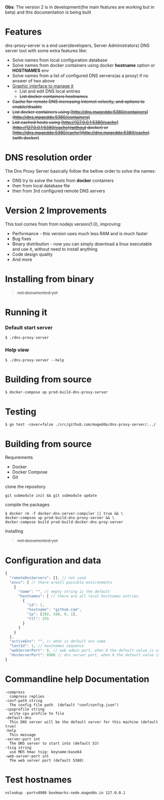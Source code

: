 **Obs**: The version 2 is in development(the main features are working but in beta) and this documentation is being built

# Features
dns-proxy-server is a end user(developers, Server Administrators) DNS server tool with some extra features like:

* Solve names from local configuration database
* Solve names from docker containers using docker **hostname** option or **HOSTNAMES** env
* Solve names from a list of configured DNS servers(as a proxy) if no answer of two above
* [Graphic interface to manage it](http:/127.0.0.1:5380/static/)
	* List and edit DNS local entries
	* ~~List docker containers hostnames~~
* ~~Cache for remote DNS increasing internet velocity, and options to enable/disable~~
* ~~List docker containers using [http://dns.mageddo:5380/containers](http://dns.mageddo:5380/containers)~~
* ~~List cached hosts using [http://127.0.0.1:5380/cache](http://127.0.0.1:5380/cache)(without docker) or [http://dns.mageddo:5380/cache](http://dns.mageddo:5380/cache) (with docker)~~

# DNS resolution order
The Dns Proxy Server basically follow the bellow order to solve the names:

* DNS try to solve the hosts from **docker** containers
* then from local database file
* then from 3rd configured remote DNS servers

# Version 2 Improvements
This tool comes from from nodejs version(1.0), improving:
* Performance - this version uses much less RAM and is much faster
* Bug fixes
* Binary distribution - now you can simply download a linux executable and use it, without need to install anything
* Code design quality
* And more

# Installing from binary

>~~not documented yet~~

# Running it

### Default start server
 
	$ ./dns-proxy-server

### Help view

	$ ./dns-proxy-server --help

# Building from source

	$ docker-compose up prod-build-dns-proxy-server

# Testing

	$ go test -cover=false ./src/github.com/mageddo/dns-proxy-server/.../

# Building from source

Requirements

* Docker
* Docker Compose
* Git


clone the repository

	git submodule init && git submodule update

compile the packages

	$ docker rm -f docker-dns-server-compiler || true && \
	docker-compose up prod-build-dns-proxy-server && \
	docker-compose build prod-build-docker-dns-proy-server

Installing

>~~not documented yet~~

# Configuration and data

```javascript
{
  "remoteDnsServers": [], // not used
  "envs": [ // there areall possible environments 
    {
      "name": "", // empty string is the default
      "hostnames": [ // there are all local hostnames entries
        {
          "id": 1,
          "hostname": "github.com",
          "ip": [192, 168, 0, 1],
          "ttl": 255
        }
      ]
    }
  ],
  "activeEnv": "", // what is default env name 
  "lastId": 1, // hostnames sequence
  "webServerPort": 0, // web admin port, when 0 the default value is used
  "dnsServerPort": 8980 // dns server port, when 0 the default value is used
}
```

# Commandline help Documentation

```
-compress
  compress replies
-conf-path string
  The config file path  (default "conf/config.json")
-cpuprofile string
  write cpu profile to file
-default-dns
  This DNS server will be the default server for this machine (default true)
-help
  This message
-server-port int
  The DNS server to start into (default 53)
-tsig string
  use MD5 hmac tsig: keyname:base64
-web-server-port int
  The web server port (default 5380)
```

# Test hostnames

	nslookup -port=8980 bookmarks-node.mageddo.in 127.0.0.1